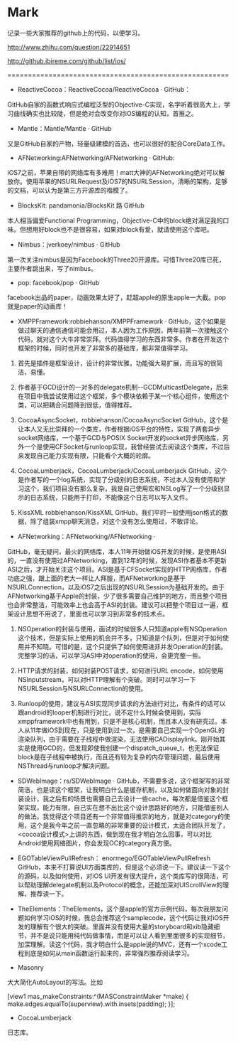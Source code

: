 Mark
====

记录一些大家推荐的github上的代码，以便学习。


http://www.zhihu.com/question/22914651

http://github.ibireme.com/github/list/ios/


======================================================


  -   ReactiveCocoa：ReactiveCocoa/ReactiveCocoa · GitHub：

GitHub自家的函数式响应式编程泛型的Objective-C实现，名字听着很高大上，学习曲线确实也比较陡，但是绝对会改变你对iOS编程的认知，首推之。

  -   Mantle：Mantle/Mantle · GitHub

又是GitHub自家的产物，轻量级建模的首选，也可以很好的配合CoreData工作。

  -   AFNetworking:AFNetworking/AFNetworking · GitHub:

iOS7之前，苹果自带的网络库有多难用！matt大神的AFNetworking绝对可以解放你。使用苹果的NSURLRequest及iOS7的NSURLSession，清晰的架构，足够的文档，可以认为是第三方开源库的楷模了。

  -   BlocksKit: pandamonia/BlocksKit 路 GitHub

本人相当偏爱Functional Programming，Objective-C中的block绝对满足我的口味。但想用好block也不是很容易，如果对block有爱，就请使用这个库吧。

  -   Nimbus：jverkoey/nimbus · GitHub

第一次关注nimbus是因为Facebook的Three20开源库。可惜Three20库已死，主要作者跳出来，写了nimbus。

  -   pop: facebook/pop · GitHub

facebook出品的paper，动画效果太好了，赶超apple的原生apple一大截。pop就是paper的动画库！


  -    XMPPFramework:robbiehanson/XMPPFramework · GitHub，这个如果是做过聊天的通信通信可能会用过，本人因为工作原因，两年前第一次接触这个代码，就对这个大牛非常崇拜。代码值得学习的东西非常多。作者在开发这个框架的时候，同时也开发了非常多的基础库，都非常值得学习。

1. 首先是插件是框架设计，设计的非常优雅，功能强大易扩展，而且写的很简洁，易懂。

2. 作者基于GCD设计的一对多的delegate机制--GCDMulticastDelegate，后来在项目中我尝试使用过这个框架，多个模块依赖于某一个核心组件，使用这个类，可以把耦合问题降到很低，值得推荐。

3. CocoaAsyncSocket，robbiehanson/CocoaAsyncSocket GitHub，这个是让本人又无比崇拜的一个类库，作者根据iOS平台的特性，实现了两套异步socket网络库，一个基于GCD与POSIX Socket开发的socket异步网络库，另外一个是使用CFSocket与runloop实现，我曾经尝试去阅读这个类库，不过后来发现自己能力实现有限，只能看个大概的轮廓。

4. CocoaLumberjack，CocoaLumberjack/CocoaLumberjack GitHub，这个是作者写的一个log系统，实现了分级别的日志系统，不过本人没有使用和学习这个，我们项目没有那么复杂，我是自己使用宏和NSLog写了一个分级别显示的日志系统，只能用于打印，不能像这个日志可以写入文件。

5. KissXML robbiehanson/KissXML GitHub，我们平时一般使用json格式的数据，除了组装xmpp聊天消息，对这个没有怎么使用过，不敢评论。

  -    AFNetworking：AFNetworking/AFNetworking ·

GitHub，毫无疑问，最火的网络库，本人11年开始做iOS开发的时候，是使用ASI的，一直没有使用过AFNetworking，直到12年的时候，发现ASI作者基本不更新ASI之后，才开始关注这个项目。ASI是基于CFSocket实现的HTTP网络库，作者功底之强，跟上面的老大一样让人拜服，而AFNetworking是基于NSURLConnection，以及iOS7之后出现的NSURLSession为基础开发的。由于AFNetworking基于Apple的封装，少了很多需要自己维护的地方，而且整个项目也会非常整洁，可能效率上也会高于ASI的封装。建议可以把整个项目过一遍，框架设计思想不用说了，里面也可以学习到非常多的技术点。

1. NSOperation的封装与使用，面试的时候很多人只知道apple有NSOperation这个技术，但是实际上使用的机会并不多，只知道是个队列，但是对于如何使用并不知晓。可惜的是，这个只提供了如何使用进非并发Operation的封装。完整学习的话，可以学习ASI中对operation的使用，会更完整一些。

2. HTTP请求的封装，如何封装POST请求，如何进行URL encode，如何使用NSInputstream，可以对HTTP理解有个突破。同时可以学习一下NSURLSession与NSURLConnection的使用。

3. Runloop的使用，建议与ASI实现同步请求的方法进行对比，有条件的话可以跟android的looper机制进行对比，说不定什么时候会使用到，实际xmppframework中也有用到，只是不是核心机制，而且本人没有研究过。本人从11年做iOS到现在，只是使用到过一次，是需要自己实现一个OpenGL的渲染队列，由于需要在子线程中做渲染，无法使用CADisplaylink。刚开始其实是使用GCD的，但发现即使我创建一个dispatch_queue_t，也无法保证block是在子线程中被执行，而且还有较为复杂的内存管理问题，最后使用NSThread与runloop才解决问题。

  -    SDWebImage：rs/SDWebImage · GitHub，不需要多说，这个框架写的非常简洁，也是读这个框架，让我明白什么是缓存机制，以及如何做面向对象的封装设计，我之后有的场景也需要自己去设计一些cache，每次都是借鉴这个框架实现，能力有限，自己实在想不出比这个设计思路好的地方，只能借鉴别人的做法。我觉得这个项目还有一个非常值得推崇的地方，就是对category的使用，这个是我今年之前一直忽略的非常重要的设计模式，太适合团队开发了，<cocoa设计模式>上讲的东西，做到现在我才明白怎么回事，可以对比Android使用网络图片，你会发现OC的category真方便。

  -    EGOTableViewPullRefresh： enormego/EGOTableViewPullRefresh GitHub，本来不打算说UI方面类库的，但是这个必须说一下。建议读一下这个的源码，以及如何使用，对iOS UI开发有很大提升，这个类库写的很简洁，可以帮助理解delegate机制以及Protocol的概念，还能加深对UIScrollView的理解，推荐读一下。

  -    TheElements：TheElements，这个是apple的官方示例代码，每次我朋友问题如何学习iOS的时候，我总会推荐这个samplecode，这个代码让我对iOS开发的理解有个很大的突破。里面并没有使用大量的storyboard和xib隐藏细节，并不是说只能用纯代码做事情，而是可以让人看到里面很多的实现细节，加深理解。读这个代码，我才明白什么是apple说的MVC，还有一个xcode工程到底是如何从main函数运行起来的，非常强烈推荐阅读学习。


  -    Masonry

大大简化AutoLayout的写法。比如

[view1 mas_makeConstraints:^(MASConstraintMaker *make) {
    make.edges.equalTo(superview).with.insets(padding);
}];

  -    CocoaLumberjack

日志库。



